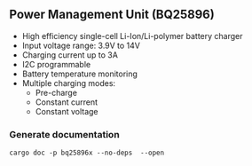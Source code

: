 ## Power Management Unit (BQ25896)

- High efficiency single-cell Li-Ion/Li-polymer battery charger
- Input voltage range: 3.9V to 14V
- Charging current up to 3A
- I2C programmable
- Battery temperature monitoring
- Multiple charging modes:
  - Pre-charge
  - Constant current
  - Constant voltage

### Generate documentation

    cargo doc -p bq25896x --no-deps  --open
